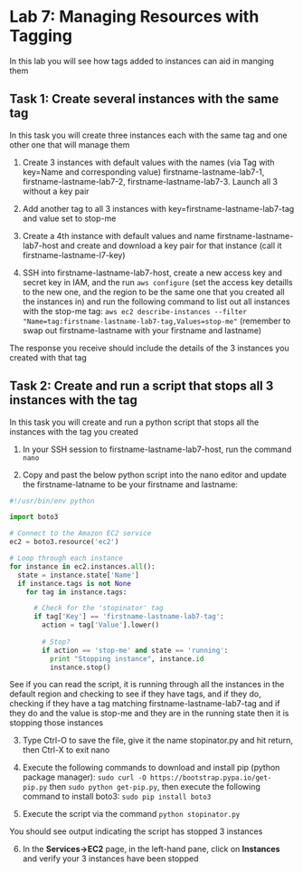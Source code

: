 # Lab 7: Managing Resources with Tagging
In this lab you will see how tags added to instances can aid in manging them

## Task 1: Create several instances with the same tag
In this task you will create three instances each with the same tag and one other one that will manage them

1. Create 3 instances with default values with the names (via Tag with key=Name and corresponding value) firstname-lastname-lab7-1, firstname-lastname-lab7-2, firstname-lastname-lab7-3.  Launch all 3 without a key pair

2. Add another tag to all 3 instances with key=firstname-lastname-lab7-tag and value set to stop-me

3. Create a 4th instance with default values and name firstname-lastname-lab7-host and create and download a key pair for that instance (call it firstname-lastname-l7-key)

4. SSH into firstname-lastname-lab7-host, create a new access key and secret key in IAM, and the run `aws configure` (set the access key detaills to the new one, and the region to be the same one that you created all the instances in) and run the following command to list out all instances with the stop-me tag: `aws ec2 describe-instances --filter "Name=tag:firstname-lastname-lab7-tag,Values=stop-me"` (remember to swap out firstname-lastname with your firstname and lastname)

The response you receive should include the details of the 3 instances you created with that tag

## Task 2: Create and run a script that stops all 3 instances with the tag
In this task you will create and run a python script that stops all the instances with the tag you created

1. In your SSH session to firstname-lastname-lab7-host, run the command `nano`

2. Copy and past the below python script into the nano editor and update the firstname-latname to be your firstname and lastname:

```python
#!/usr/bin/env python

import boto3

# Connect to the Amazon EC2 service
ec2 = boto3.resource('ec2')

# Loop through each instance
for instance in ec2.instances.all():
  state = instance.state['Name']
  if instance.tags is not None
    for tag in instance.tags:

      # Check for the 'stopinator' tag
      if tag['Key'] == 'firstname-lastname-lab7-tag':
        action = tag['Value'].lower()
        
        # Stop?
        if action == 'stop-me' and state == 'running':
          print "Stopping instance", instance.id
          instance.stop()
```

See if you can read the script, it is running through all the instances in the default region and checking to see if they have tags, and if they do, checking if they have a tag matching firstname-lastname-lab7-tag and if they do and the value is stop-me and they are in the running state then it is stopping those instances

3. Type Ctrl-O to save the file, give it the name stopinator.py and hit return, then Ctrl-X to exit nano

4. Execute the following commands to download and install pip (python package manager): `sudo curl -O https://bootstrap.pypa.io/get-pip.py` then `sudo python get-pip.py`, then execute the following command to install boto3: `sudo pip install boto3`

5. Execute the script via the command `python stopinator.py`

You should see output indicating the script has stopped 3 instances

6. In the **Services->EC2** page, in the left-hand pane, click on **Instances** and verify your 3 instances have been stopped